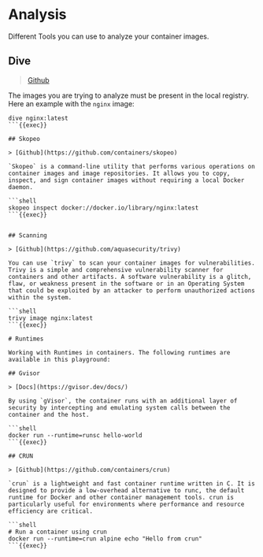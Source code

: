 # Analysis

Different Tools you can use to analyze your container images.

## Dive

> [Github](https://github.com/wagoodman/dive)

The images you are trying to analyze must be present in the local registry. Here an example with the `nginx` image:

```shell
dive nginx:latest
```{{exec}}

## Skopeo

> [Github](https://github.com/containers/skopeo)

`Skopeo` is a command-line utility that performs various operations on container images and image repositories. It allows you to copy, inspect, and sign container images without requiring a local Docker daemon.

```shell
skopeo inspect docker://docker.io/library/nginx:latest
```{{exec}}


## Scanning

> [Github](https://github.com/aquasecurity/trivy)

You can use `trivy` to scan your container images for vulnerabilities. Trivy is a simple and comprehensive vulnerability scanner for containers and other artifacts. A software vulnerability is a glitch, flaw, or weakness present in the software or in an Operating System that could be exploited by an attacker to perform unauthorized actions within the system.

```shell
trivy image nginx:latest
```{{exec}}

# Runtimes

Working with Runtimes in containers. The following runtimes are available in this playground:

## Gvisor

> [Docs](https://gvisor.dev/docs/)

By using `gVisor`, the container runs with an additional layer of security by intercepting and emulating system calls between the container and the host.

```shell 
docker run --runtime=runsc hello-world
```{{exec}}

## CRUN

> [Github](https://github.com/containers/crun)

`crun` is a lightweight and fast container runtime written in C. It is designed to provide a low-overhead alternative to runc, the default runtime for Docker and other container management tools. crun is particularly useful for environments where performance and resource efficiency are critical.

```shell
# Run a container using crun
docker run --runtime=crun alpine echo "Hello from crun"
```{{exec}}
